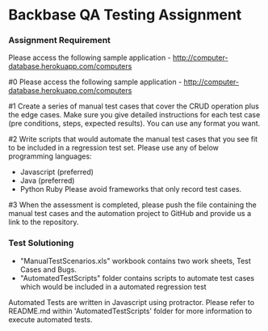 # Backbase QA Testing Assignment

### Assignment Requirement
 
Please access the following sample application - http://computer-database.herokuapp.com/computers

#0 Please access the following sample application - http://computer-database.herokuapp.com/computers 

#1 Create a series of manual test cases that cover the CRUD operation plus the edge cases. Make sure you give detailed instructions for each test case (pre conditions, steps, expected results). You can use any format you want. 

#2 Write scripts that would automate the manual test cases that you see fit to be included in a regression test set.
 Please use any of below programming languages: 
   * Javascript (preferred) 
   * Java (preferred) 
   * Python Ruby Please avoid frameworks that only record test cases. 

#3 When the assessment is completed, please push the file containing the manual test cases and the automation project to GitHub and provide us a link to the repository.



### Test Solutioning 

* "ManualTestScenarios.xls" workbook contains two work sheets, Test Cases and Bugs. 
* "AutomatedTestScripts" folder contains scripts to automate test cases which would be included in a automated regression test 


Automated Tests are written in Javascript using protractor.
Please refer to README.md within 'AutomatedTestScripts' folder for more information to execute automated tests.
